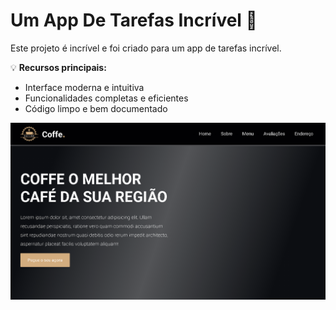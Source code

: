 # Um App De Tarefas Incrível 🚀

Este projeto é incrível e foi criado para um app de tarefas incrível.

💡 **Recursos principais:**
- Interface moderna e intuitiva
- Funcionalidades completas e eficientes
- Código limpo e bem documentado

![Imagem](images/screenshot.png)
